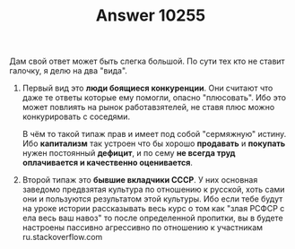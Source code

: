 ﻿---
title: "Answer 10255"
se.owner.user_id: 23344
se.owner.display_name: "timob256"
se.owner.link: "https://ru.meta.stackoverflow.com/users/23344/timob256"
se.answer_id: 10255
se.question_id: 10253
se.post_type: answer
se.score: -20
se.is_accepted: False
---
<p>Дам свой ответ может быть слегка большой.
По сути тех кто не ставит галочку, я делю на два "вида".</p>

<ol>
<li><p>Первый вид это <strong>люди боящиеся конкуренции</strong>. Они считают что даже те ответы которые ему помогли, опасно "плюсовать". Ибо это может повлиять на рынок  работавзятелей, не ставя плюс можно конкурировать с соседями. </p>

<p>В чём то такой типаж прав и имеет под собой "сермяжную" истину. Ибо <strong>капитализм</strong>  так устроен что бы хорошо <strong>продавать</strong> и <strong>покупать</strong> нужен постоянный <strong>дефицит</strong>, и по сему <strong>не всегда труд оплачивается и качественно оценивается</strong>. </p></li>
<li><p>Второй  типаж это <strong>бывшие вкладчики CCCР</strong>. У них основная заведомо предвзятая культура по отношению к русской, хоть сами они и пользуются результатом этой культуры. Ибо если тебе будут на уроке истории рассказывать весь курс о том как "злая РСФСР с ела весь ваш навоз" то после определенной пропитки, вы в будете настроены пассивно агрессивно по отношению к участникам ru.stackoverflow.com</p></li>
</ol>
